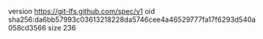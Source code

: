 version https://git-lfs.github.com/spec/v1
oid sha256:da6bb57993c03613218228da5746cee4a46529777fa17f6293d540a058cd3566
size 236
